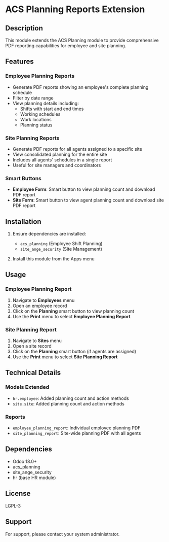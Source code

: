 # ACS Planning Reports Extension

## Description

This module extends the ACS Planning module to provide comprehensive PDF reporting capabilities for employee and site planning.

## Features

### Employee Planning Reports
- Generate PDF reports showing an employee's complete planning schedule
- Filter by date range
- View planning details including:
  - Shifts with start and end times
  - Working schedules
  - Work locations
  - Planning status

### Site Planning Reports  
- Generate PDF reports for all agents assigned to a specific site
- View consolidated planning for the entire site
- Includes all agents' schedules in a single report
- Useful for site managers and coordinators

### Smart Buttons
- **Employee Form**: Smart button to view planning count and download PDF report
- **Site Form**: Smart button to view agent planning count and download site PDF report

## Installation

1. Ensure dependencies are installed:
   - `acs_planning` (Employee Shift Planning)
   - `site_ange_security` (Site Management)
   
2. Install this module from the Apps menu

## Usage

### Employee Planning Report

1. Navigate to **Employees** menu
2. Open an employee record
3. Click on the **Planning** smart button to view planning count
4. Use the **Print** menu to select **Employee Planning Report**

### Site Planning Report

1. Navigate to **Sites** menu
2. Open a site record  
3. Click on the **Planning** smart button (if agents are assigned)
4. Use the **Print** menu to select **Site Planning Report**

## Technical Details

### Models Extended
- `hr.employee`: Added planning count and action methods
- `site.site`: Added planning count and action methods

### Reports
- `employee_planning_report`: Individual employee planning PDF
- `site_planning_report`: Site-wide planning PDF with all agents

## Dependencies

- Odoo 18.0+
- acs_planning
- site_ange_security
- hr (base HR module)

## License

LGPL-3

## Support

For support, please contact your system administrator.
